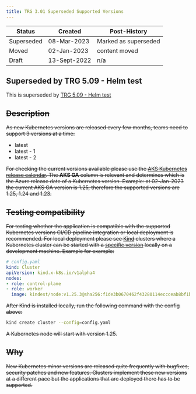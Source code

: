 ```yaml
---
title: TRG 3.01 Superseded Supported Versions
---
```


| Status     | Created      | Post-History         |
|------------|--------------|----------------------|
| Superseded | 08-Mar-2023  | Marked as superseded |
| Moved      | 02-Jan-2023  | content moved        |
| Draft      | 13-Sept-2022 | n/a                  |

## Superseded by TRG 5.09 - Helm test

This is superseded by [TRG 5.09 - Helm test](../trg-5/trg-5-09)

## ~~Description~~

~~As new Kubernetes versions are released every few months, teams need to support 3 versions at a time:~~

- latest
- latest - 1
- latest - 2

~~For checking the current versions available please use the [AKS Kubernetes release calendar](https://learn.microsoft.com/en-us/azure/aks/supported-kubernetes-versions?tabs=azure-cli#aks-kubernetes-release-calendar). The __AKS GA__ column is relevant and determines which is the Azure release date of a Kubernetes version. Example: at 02-Jan-2023 the current AKS GA version is 1.25, therefore the supported versions are 1.25, 1.24 and 1.23.~~

## ~~Testing compatibility~~

~~For testing whether the application is compatible with the supported Kubernetes versions CI/CD pipeline integration or local deployment is recommended. For local deployment please see [Kind](https://kind.sigs.k8s.io/) clusters where a Kubernetes cluster can be started with a [specific version](https://kind.sigs.k8s.io/docs/user/configuration/#kubernetes-version) locally on a development machine. Example for example:~~

```yaml
# config.yaml
kind: Cluster
apiVersion: kind.x-k8s.io/v1alpha4
nodes:
- role: control-plane
- role: worker
  image: kindest/node:v1.25.3@sha256:f1de3b0670462f43280114eccceab8bf1b9576d2afe0582f8f74529da6fd0365
```

~~After Kind is installed locally, run the following command with the config above:~~

```sh
kind create cluster --config=config.yaml
```

~~A Kubernetes node will start with version 1.25.~~

## ~~Why~~

~~New Kubernetes minor versions are released quite frequently with bugfixes, security patches and new features. Clusters implement these new versions at a different pace but the applications that are deployed there has to be supported.~~

